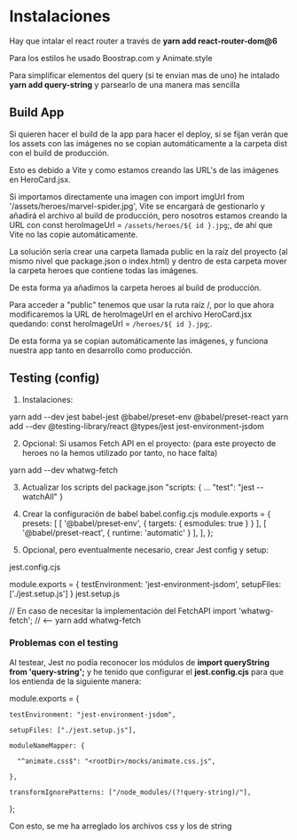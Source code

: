 # Instalaciones

Hay que intalar el react router a través de **yarn add react-router-dom@6**

Para los estilos he usado Boostrap.com y Animate.style

Para simplificar elementos del query (si te envian mas de uno) he intalado **yarn add query-string** y parsearlo de una manera mas sencilla

## Build App

Si quieren hacer el build de la app para hacer el deploy, si se fijan verán que los assets con las imágenes no se copian automáticamente a la carpeta dist con el build de producción.

Esto es debido a Vite y como estamos creando las URL's de las imágenes en HeroCard.jsx.

Si importamos directamente una imagen con import imgUrl from '/assets/heroes/marvel-spider.jpg', Vite se encargará de gestionarlo y añadirá el archivo al build de producción, pero nosotros estamos creando la URL con const heroImageUrl = `/assets/heroes/${ id }.jpg`;, de ahí que Vite no las copie automáticamente.

La solución sería crear una carpeta llamada public en la raíz del proyecto (al mismo nivel que package.json o index.html) y dentro de esta carpeta mover la carpeta heroes que contiene todas las imágenes.

De esta forma ya añadimos la carpeta heroes al build de producción.

Para acceder a "public" tenemos que usar la ruta raíz /, por lo que ahora modificaremos la URL de heroImageUrl en el archivo HeroCard.jsx quedando: const heroImageUrl = `/heroes/${ id }.jpg`;.

De esta forma ya se copian automáticamente las imágenes, y funciona nuestra app tanto en desarrollo como producción.

## Testing (config)

1. Instalaciones:

  yarn add --dev jest babel-jest @babel/preset-env @babel/preset-react 
  yarn add --dev @testing-library/react @types/jest jest-environment-jsdom

2. Opcional: Si usamos Fetch API en el proyecto: (para este proyecto de heroes no la hemos utilizado por tanto, no hace falta)

  yarn add --dev whatwg-fetch

3. Actualizar los scripts del package.json
  "scripts: {
    ...
    "test": "jest --watchAll"
  }

4. Crear la configuración de babel babel.config.cjs
  module.exports = {
      presets: [
          [ '@babel/preset-env', { targets: { esmodules: true } } ],
          [ '@babel/preset-react', { runtime: 'automatic' } ],
        ],
    };

5. Opcional, pero eventualmente necesario, crear Jest config y setup:

  jest.config.cjs

  module.exports = {
      testEnvironment: 'jest-environment-jsdom',
      setupFiles: ['./jest.setup.js']
    }
  jest.setup.js

  // En caso de necesitar la implementación del FetchAPI
  import 'whatwg-fetch'; // <-- yarn add whatwg-fetch

### Problemas con el testing 

Al testear, Jest no podía reconocer los módulos de **import queryString from 'query-string';** y he tenido que configurar el **jest.config.cjs** para que los entienda de la siguiente manera:

  module.exports = {

    testEnvironment: "jest-environment-jsdom",
  
    setupFiles: ["./jest.setup.js"],
  
    moduleNameMapper: {
  
      "^animate.css$": "<rootDir>/mocks/animate.css.js",
  
    },
  
    transformIgnorePatterns: ["/node_modules/(?!query-string)/"],
  };

Con esto, se me ha arreglado los archivos css y los de string
